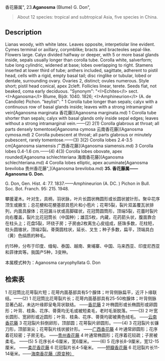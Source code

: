 香花藤属",
23.**Aganosma** (Blume) G. Don",

> About 12 species: tropical and subtropical Asia, five species in China.

## Description
Lianas woody, with white latex. Leaves opposite, interpetiolar line evident. Cymes terminal or axillary, corymblike; bracts and bracteoles sepal-like. Flowers large. Calyx divided halfway or deeper, with 5 or more basal glands inside, sepals usually longer than corolla tube. Corolla white, salverform; tube long cylindric, widened at base; lobes overlapping to right. Stamens inserted at lower third of tube; anthers included, sagittate, adherent to pistil head, cells with a rigid, empty basal tail; disc ringlike or tubular, lobed or dentate, surrounding ovary. Ovaries 2, distinct; ovules numerous. Style short; pistil head conical, apex 2cleft. Follicles linear, terete. Seeds flat, not beaked, coma early deciduous.
  "Synonym": "&lt;I&gt;Echites&lt;/I&gt; sect. &lt;I&gt;Aganosma&lt;/I&gt; Blume, Bijdr. 1040. 1826; &lt;I&gt;Amphineurion&lt;/I&gt; (A. de Candolle) Pichon.
  "keylist": "
1 Corolla tube longer than sepals; calyx with a continuous row of basal glands inside; leaves with a strong intramarginal vein[Aganosma marginata 香花藤](Aganosma marginata.md)
1 Corolla tube shorter than sepals; calyx with basal glands only inside sepal edges; leaves without a strong intramarginal vein.——(2)
2(1) Corolla glabrous at throat; all parts densely tomentose[Aganosma cymosa 云南香花藤](Aganosma cymosa.md)
2 Corolla pubescent at throat; all parts glabrous or minutely pubescent, rarely tomentose.——(3)
3(2) Corolla lobes 2.4-3.5 cm[Aganosma siamensis 广西香花藤](Aganosma siamensis.md)
3 Corolla lobes 0.4-1.6 cm.——(4)
4(3) Corolla lobes obovate, apex rounded[Aganosma schlechteriana 海南香花藤](Aganosma schlechteriana.md)
4 Corolla lobes elliptic, apex acuminate[Aganosma breviloba 贵州香花藤",](Aganosma breviloba.md)
**35. 香花藤属——Aganosma G. Don.**

G. Don, Gen. Hist. 4: 77. 1837.——Amphineurion (A. DC. ) Pichon in Bull. Soc. Bot. Franch. 95: 215. 1948.

攀援灌木。叶对生，具柄，羽状脉，叶片长圆状椭圆形或长圆状披针形。聚伞花序顶生或腋生；总花梗和花梗基部具苞片和小苞片；花萼5裂，裂片双盖覆瓦状排列，内面具腺体；花冠漏斗状或高脚碟状，花冠筒圆筒形，顶端5裂，花蕾时裂片向右覆盖，裂片比花冠筒长（中国种）；雄蕊5枚，内藏，花药箭头状，腹面靠合在柱头上；花盘5裂，环绕子房；子房由2枚离生心皮组成，胚珠多数，花柱短，柱头圆锥状，顶端2裂。蓇葖圆柱状，延长、叉生；种子多数，扁平，顶端具白（黄）色绢质的种毛。

约15种，分布于印度、缅甸、泰国、越南、柬埔寨、中国、马来西亚、印度尼西亚和菲律宾等。我国产5种，3变种。

本属模式种为：Aganosma caryophyllata G. Don

## 检索表

1 花冠筒比花萼裂片短；花萼内面基部具有5个腺体；叶背侧脉扁平，近汗卜缘联结。——(2)
1 花冠筒比花萼裂片长；花萼内面基部具有25-50枚腺体；叶背侧脉显著凸起，未达叶缘即呈龟背状联结。 ——[香花藤](Aganosma%20acuminata.md)
2 叶椭圆形或长椭圆形或卵圆形；叶背、枝条、花序、蓇葖均无毛或被短柔毛，老时毛渐脱落。——(3)
2 叶宽长圆形、宽卵形或近圆形；叶背、枝条、花序、蓇葖均密被黄色绒毛。 ——[云南香花藤](Aganosma%20harmandiana.md)
3 花冠裂片斜倒卵形，顶部圆；花萼裂片卵圆形。——(4)
3 花冠裂片长镰刀形，顶部渐尖；花萼裂片线状披针形。 ——[广西香花藤](Aganosma%20kwangsiensis.md)
4 叶通常卵圆形；花序着花较密；子房无毛。 ——[贵州香花藤](Aganosma%20navaillei.md)
4 叶通常椭圆形；花序着花较疏；子房被柔毛。 ——(5)
5 花序长4-6厘米，宽6厘米。——(6)
5 花序长8-9厘米，宽12-15厘米。 ——[柔花香花藤](Aganosma%20schlechteriana%20var.%20leptantha.md)
6 花冠裂片长4-5毫米。 ——[短瓣香花藤](Aganosma%20schlechteriana%20var.%20breviloba.md)
6 花冠裂片长11-14毫米。——[海南香花藤（原变种）](Aganosma%20schlechteriana%20var.%20schlechteriana.md)
